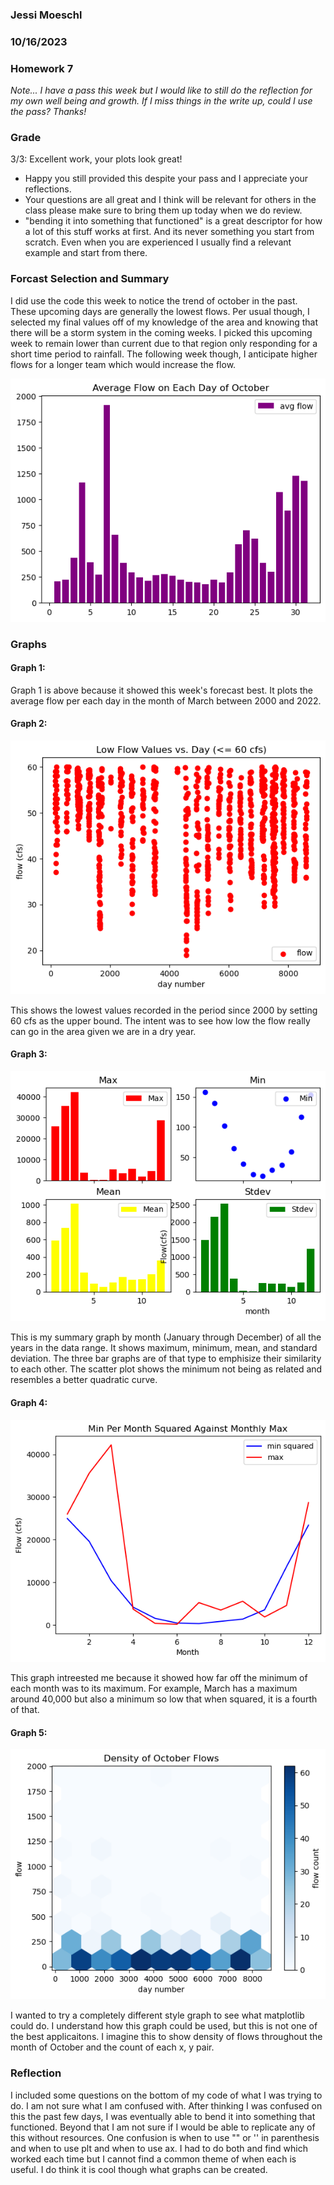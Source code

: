 ### Jessi Moeschl
### 10/16/2023
### Homework 7

*Note... I have a pass this week but I would like to still do the reflection for my own well being and growth.  If I miss things in the write up, could I use the pass? Thanks!*

### Grade
3/3: Excellent work, your plots look great!
- Happy you still provided this despite your pass and I appreciate your reflections. 
- Your questions are all great and I think will be relevant for others in the class please make sure to bring them up today when we do review. 
- "bending it into something that functioned" is a great descriptor for how a lot of this stuff works at first. And its never something you start from scratch. Even when you are experienced I usually find a relevant example and start from there. 


### Forcast Selection and Summary

I did use the code this week to notice the trend of october in the past.  These upcoming days are generally the lowest flows.
Per usual though, I selected my final values off of my knowledge of the area and knowing that there will be a storm system in the coming weeks.  I picked this upcoming week to remain lower than current due to that region only responding for a short time period to rainfall.  The following week though, I anticipate higher flows for a longer team which would increase the flow.  

![Alt text](moeschl_HW7_g1.png)

### Graphs

#### Graph 1:
Graph 1 is above because it showed this week's forecast best.  It plots the average flow per each day in the month of March between 2000 and 2022.

#### Graph 2:
![Alt text](moeschl_HW7_g2.png)

This shows the lowest values recorded in the period since 2000 by setting 60 cfs as the upper bound.  The intent was to see how low the flow really can go in the area given we are in a dry year.

#### Graph 3:
![Alt text](moeschl_HW7_g3.png)

This is my summary graph by month (January through December) of all the years in the data range.  It shows maximum, minimum, mean, and standard deviation.  The three bar graphs are of that type to emphisize their similarity to each other.  The scatter plot shows the minimum not being as related and resembles a better quadratic curve.

#### Graph 4:
![Alt text](moeschl_HW7_g4.png)

This graph intreested me because it showed how far off the minimum of each month was to its maximum.  For example, March has a maximum around 40,000 but also a minimum so low that when squared, it is a fourth of that.

#### Graph 5:
![Alt text](moeschl_HW7_g5.png)

I wanted to try a completely different style graph to see what matplotlib could do.  I understand how this graph could be used, but this is not one of the best applicaitons.  I imagine this to show density of flows throughout the month of October and the count of each x, y pair.


### Reflection

I included some questions on the bottom of my code of what I was trying to do.  I am not sure what I am confused with.  After thinking I was confused on this the past few days, I was eventually able to bend it into something that functioned.  Beyond that I am not sure if I would be able to replicate any of this without resources.  One confusion is when to use "" or '' in parenthesis and when to use plt and when to use ax.  I had to do both and find which worked each time but I cannot find a common theme of when each is useful.  I do think it is cool though what graphs can be created.